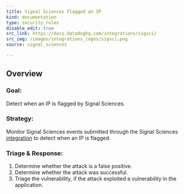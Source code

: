 ```yaml
---
title: Signal Sciences Flagged an IP
kind: documentation
type: security_rules
disable_edit: true
src_link: https://docs.datadoghq.com/integrations/sigsci/
src_img: /images/integrations_logos/sigsci.png
source: signal_sciences

---
```


## Overview

### **Goal:**
Detect when an IP is flagged by Signal Sciences.

### **Strategy:**
Monitor Signal Sciences events submitted through the Signal Sciences [integration][1] to detect when an IP is flagged. 

### **Triage & Response:**
1. Determine whether the attack is a false positive.
2. Determine whether the attack was successful.
3. Triage the vulnerability, if the attack exploited a vulnerability in the application.

[1]: https://app.datadoghq.com/account/settings#integrations/sigsci
